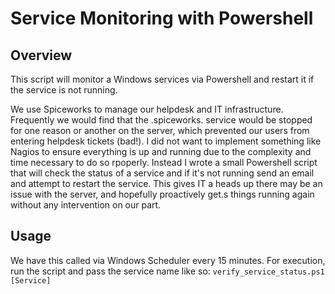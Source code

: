 Service Monitoring with Powershell
==================================

Overview
--------
This script will monitor a Windows services via Powershell and restart it if the service is not running.

We use Spiceworks to manage our helpdesk and IT infrastructure. Frequently we would find that the .spiceworks. service would be stopped for one reason or another on the server, which prevented our users from entering helpdesk tickets (bad!).  I did not want to implement something like Nagios to ensure everything is up and running due to the complexity and time necessary to do so rpoperly.  Instead I wrote a small Powershell script that will check the status of a service and if it's not running send an email and attempt to restart the service. This gives IT a heads up there may be an issue with the server, and hopefully proactively get.s things running again without any intervention on our part.

Usage
-----
We have this called via Windows Scheduler every 15 minutes. For execution, run the script and pass the service name like so: `verify_service_status.ps1 [Service]`
